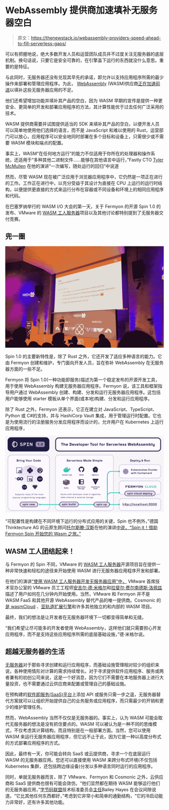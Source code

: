 # WebAssembly 提供商加速填补无服务器空白

> 原文：<https://thenewstack.io/webassembly-providers-speed-ahead-to-fill-serverless-gaps/>

可以有把握地说，绝大多数开发人员和运营团队成员并不过度关注无服务器的底层机制。换句话说，只要它是安全可靠的，在引擎盖下运行的东西就没什么意思。重要的是特征。

与此同时，无服务器还没有兑现其早先的承诺，即允许以支持应用程序所需的最少操作来部署和管理应用程序。为此， [WebAssembly](https://thenewstack.io/is-webassembly-really-the-future/) (WASM)供应商[正在加速前进](https://thenewstack.io/serverless-webassembly-for-browser-developers/)以填补这些无服务器应用的不足。

他们还希望增加功能并填补其产品的空白，因为 WASM 早期的宣传是提供一种更安全、更简单的开发和部署应用程序的方法，其计算性能优于过去任何广泛采用的技术。

WASM 提供商需要并试图提供适当的 SDK 来填补其产品的空白，以便开发人员可以简单地使用他们选择的语言，而不是 JavaScript 和难以使用的 Rust，运营部门可以放心，应用程序可以安全地同时部署在多个目标和设备上，只需很少或不需要 WASM 模块和端点的配置。

事实上，WASM“在任何地方运行”的能力不仅适用于你所在的处理器和操作系统，还适用于“多种其他二进制文件……能够在其他语言中运行，”Fastly CTO [Tyler McMullen](https://twitter.com/tbmcmullen?lang=fr) 在他的演讲“一次编写，随处运行的回归”中说道

然而，尽管 WASM 现在被广泛应用于浏览器应用程序中，它仍然是一项正在进行的工作。工作正在进行中，以充分受益于其设计为直接在 CPU 上运行的运行时结构，以便提供更直接的方式来运行分布在容器或不同设备和环境上的相同应用程序和代码。

在巴塞罗纳举行的 WASM I/O 大会的第一天，关于 Fermyon 的开源 Spin 1.0 的发布、VMware 的 [WASM 工人服务器](https://workers.wasmlabs.dev/)项目以及其他讨论都特别提到了无服务器交付竞赛。

## 兜一圈

![](img/ed21f9e9236ddfe81ce4e70da5a1bdfc.png)

Spin 1.0 的主要新特性是，除了 Rust 之外，它还开发了适应多种语言的能力。它由 Fermyon 创建和维护，专门面向开发人员，旨在弥补 WebAssembly 在无服务器方面的一些不足。

Fermyon 将 Spin 1.0(一种功能即服务)描述为第一个稳定发布的开源开发工具，用于使用 WebAssembly 构建无服务器应用程序。Fermyon 说，该工具和框架指导用户通过 WebAssembly 创建、构建、分发和运行无服务器应用程序。这包括用户能够使用 starter 模板从单个界面(或本地)构建、分发和运行应用程序。

除了 Rust 之外，Fermyon 还表示，它正在建立对 JavaScript、TypeScript、Python 或 C#的支持，并与 HashiCorp Vault 集成，用于管理运行时配置。它也是为使用流行的注册服务分发应用程序而设计的，允许用户在 Kubernetes 上运行应用程序，

![](img/d1cbecebbe1c415ca791927115d6bcf5.png)

“可配置性是构建在不同环境下运行的分布式应用的关键，Spin 也不例外，”德国 Thinktecture AG 的云原生顾问[托尔斯滕·汉斯](https://de.linkedin.com/in/thorstenhans)在他的演讲[中说，“Spin it！借助 Fermyon Spin 开始您的 Wasm 之旅。”](https://wasmio.tech/sessions/spin-it-jumpstart-your-wasm-journey-with-fermyon-spin/)

## WASM 工人团结起来！

与 Fermyon 的 Spin 不同，VMware 的 [WASM 工人服务器](https://github.com/vmware-labs/wasm-workers-server)开源项目旨在提供一种非常快速和轻松的途径来开始使用 WASM 进行无服务器应用程序开发和部署。

在他们的演讲[“使用 WASM 工人服务器开发无服务器应用”中，](https://wasmio.tech/sessions/develop-serverless-apps-with-wasm-workers-server/) VMware 首席技术官办公室的 VMware 员工工程师[安吉尔·德·米格尔](https://wasmio.tech/speakers/angel-de-miguel/)和[拉斐尔·费尔南德斯·洛佩兹](https://www.linkedin.com/in/rafaelfernandezlopez?originalSubdomain=es)描述了用户如何在几分钟内开始使用。当然，VMware 和 Fermyon 并不是 WASM FaaS 和其他开源 WebAssembly 替代产品的唯一提供商。Cosmonic 的[是 wasmCloud](https://wasmcloud.com/) 、[亚轨道扩展引擎](https://suborbital.dev/)和许多其他独立的和内部的 WASM 项目。

最终，我们的想法是让开发者在无服务器环境下一切都变得简单和无缝。

“我们希望让尽可能多的开发者使用 WebAssembly，这样他们就只需要担心开发应用程序，而不是支持这些应用程序所需的底层基础设施，”德·米格尔说。

## 超越无服务器的生活

[无服务器](https://thenewstack.io/serverless/)对于那些寻求创建和运行应用程序，而基础设施管理相对较少的组织来说，各种使用情形对计算的需求持续增长。对于寻求提供软件应用程序、服务或两者兼有的初创公司来说，这是一个好消息，因为它们不需要在本地服务器上进行大量投资，也不需要通过云供应商来配置或管理自己的基础设施。

在预构建的[软件即服务(SaaS)平台](https://thenewstack.io/private-saas-a-new-paradigm/)上添加 API 或服务只需一步之遥，无服务器替代方案就可以让组织开始提供自己的业务服务或应用程序，而只需最少的开销和更少的维护管理任务。

然而，WebAssembly 当然不仅仅是无服务器的。事实上，认为 WASM 可能会取代无服务器的想法是没有抓住要点的。WASM 可以被认为是一种不同的思维模式，不仅考虑其计算结构，而且特别是在一般部署方面。当然，您可以使用 WASM 来运行无服务器应用程序，但它远不止于此，因为它是一种以高度分布式的方式部署应用程序的方式。

因此，最终有一天，你可能会转向 SaaS 或云提供商，寻求一个在底层运行 WASM 的无服务器应用。您还可以直接使用 WASM 来跨分布式环境(不仅包括 Kubernetes 集群，还包括跨边缘设备)分发以多种语言同时运行的应用程序。

同时，单就无服务器而言，除了 VMware、Fermyon 和 Cosmonic 之外，云供应商和 SaaS 提供商也很有可能会效仿。“他们显然都在期待 WASM 能够运行他们的无服务器应用，”[字节码联盟](https://bytecodealliance.org/)技术标准委员会[主任](https://www.linkedin.com/in/baileyhayes)Bailey Hayes 在会议间隙说道。“它比其他任何东西都好，”考虑到它非常小和简单的通勤结构，“它的冷启动能力非常好，还有许多其他功能。

<svg xmlns:xlink="http://www.w3.org/1999/xlink" viewBox="0 0 68 31" version="1.1"><title>Group</title> <desc>Created with Sketch.</desc></svg>